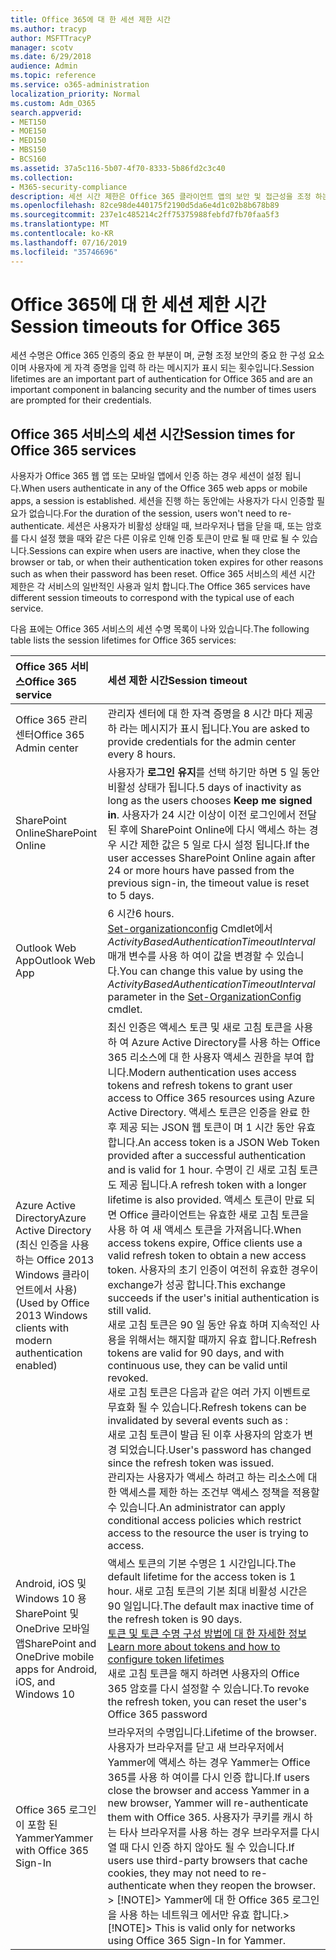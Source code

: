 ```yaml
---
title: Office 365에 대 한 세션 제한 시간
ms.author: tracyp
author: MSFTTracyP
manager: scotv
ms.date: 6/29/2018
audience: Admin
ms.topic: reference
ms.service: o365-administration
localization_priority: Normal
ms.custom: Adm_O365
search.appverid:
- MET150
- MOE150
- MED150
- MBS150
- BCS160
ms.assetid: 37a5c116-5b07-4f70-8333-5b86fd2c3c40
ms.collection:
- M365-security-compliance
description: 세션 시간 제한은 Office 365 클라이언트 앱의 보안 및 접근성을 조정 하는 데 사용 됩니다.
ms.openlocfilehash: 82ce98de440175f2190d5da6e4d1c02b8b678b89
ms.sourcegitcommit: 237e1c485214c2ff75375988febfd7fb70faa5f3
ms.translationtype: MT
ms.contentlocale: ko-KR
ms.lasthandoff: 07/16/2019
ms.locfileid: "35746696"
---
```

# <a name="session-timeouts-for-office-365"></a><span data-ttu-id="9dbda-103">Office 365에 대 한 세션 제한 시간</span><span class="sxs-lookup"><span data-stu-id="9dbda-103">Session timeouts for Office 365</span></span>

<span data-ttu-id="9dbda-104">세션 수명은 Office 365 인증의 중요 한 부분이 며, 균형 조정 보안의 중요 한 구성 요소 이며 사용자에 게 자격 증명을 입력 하 라는 메시지가 표시 되는 횟수입니다.</span><span class="sxs-lookup"><span data-stu-id="9dbda-104">Session lifetimes are an important part of authentication for Office 365 and are an important component in balancing security and the number of times users are prompted for their credentials.</span></span>
  
## <a name="session-times-for-office-365-services"></a><span data-ttu-id="9dbda-105">Office 365 서비스의 세션 시간</span><span class="sxs-lookup"><span data-stu-id="9dbda-105">Session times for Office 365 services</span></span>

<span data-ttu-id="9dbda-106">사용자가 Office 365 웹 앱 또는 모바일 앱에서 인증 하는 경우 세션이 설정 됩니다.</span><span class="sxs-lookup"><span data-stu-id="9dbda-106">When users authenticate in any of the Office 365 web apps or mobile apps, a session is established.</span></span> <span data-ttu-id="9dbda-107">세션을 진행 하는 동안에는 사용자가 다시 인증할 필요가 없습니다.</span><span class="sxs-lookup"><span data-stu-id="9dbda-107">For the duration of the session, users won't need to re-authenticate.</span></span> <span data-ttu-id="9dbda-108">세션은 사용자가 비활성 상태일 때, 브라우저나 탭을 닫을 때, 또는 암호를 다시 설정 했을 때와 같은 다른 이유로 인해 인증 토큰이 만료 될 때 만료 될 수 있습니다.</span><span class="sxs-lookup"><span data-stu-id="9dbda-108">Sessions can expire when users are inactive, when they close the browser or tab, or when their authentication token expires for other reasons such as when their password has been reset.</span></span> <span data-ttu-id="9dbda-109">Office 365 서비스의 세션 시간 제한은 각 서비스의 일반적인 사용과 일치 합니다.</span><span class="sxs-lookup"><span data-stu-id="9dbda-109">The Office 365 services have different session timeouts to correspond with the typical use of each service.</span></span>
  
<span data-ttu-id="9dbda-110">다음 표에는 Office 365 서비스의 세션 수명 목록이 나와 있습니다.</span><span class="sxs-lookup"><span data-stu-id="9dbda-110">The following table lists the session lifetimes for Office 365 services:</span></span>
  
|<span data-ttu-id="9dbda-111">**Office 365 서비스**</span><span class="sxs-lookup"><span data-stu-id="9dbda-111">**Office 365 service**</span></span>|<span data-ttu-id="9dbda-112">**세션 제한 시간**</span><span class="sxs-lookup"><span data-stu-id="9dbda-112">**Session timeout**</span></span>|
|:-----|:-----|
|<span data-ttu-id="9dbda-113">Office 365 관리 센터</span><span class="sxs-lookup"><span data-stu-id="9dbda-113">Office 365 Admin center</span></span>  <br/> |<span data-ttu-id="9dbda-114">관리자 센터에 대 한 자격 증명을 8 시간 마다 제공 하 라는 메시지가 표시 됩니다.</span><span class="sxs-lookup"><span data-stu-id="9dbda-114">You are asked to provide credentials for the admin center every 8 hours.</span></span>  <br/> |
|<span data-ttu-id="9dbda-115">SharePoint Online</span><span class="sxs-lookup"><span data-stu-id="9dbda-115">SharePoint Online</span></span>  <br/> |<span data-ttu-id="9dbda-116">사용자가 **로그인 유지**를 선택 하기만 하면 5 일 동안 비활성 상태가 됩니다.</span><span class="sxs-lookup"><span data-stu-id="9dbda-116">5 days of inactivity as long as the users chooses **Keep me signed in**.</span></span> <span data-ttu-id="9dbda-117">사용자가 24 시간 이상이 이전 로그인에서 전달 된 후에 SharePoint Online에 다시 액세스 하는 경우 시간 제한 값은 5 일로 다시 설정 됩니다.</span><span class="sxs-lookup"><span data-stu-id="9dbda-117">If the user accesses SharePoint Online again after 24 or more hours have passed from the previous sign-in, the timeout value is reset to 5 days.</span></span>  <br/> |
|<span data-ttu-id="9dbda-118">Outlook Web App</span><span class="sxs-lookup"><span data-stu-id="9dbda-118">Outlook Web App</span></span>  <br/> |<span data-ttu-id="9dbda-119">6 시간</span><span class="sxs-lookup"><span data-stu-id="9dbda-119">6 hours.</span></span>  <br/> <span data-ttu-id="9dbda-120">[Set-organizationconfig](https://go.microsoft.com/fwlink/p/?LinkId=615378) Cmdlet에서 _ActivityBasedAuthenticationTimeoutInterval_ 매개 변수를 사용 하 여이 값을 변경할 수 있습니다.</span><span class="sxs-lookup"><span data-stu-id="9dbda-120">You can change this value by using the  _ActivityBasedAuthenticationTimeoutInterval_ parameter in the [Set-OrganizationConfig](https://go.microsoft.com/fwlink/p/?LinkId=615378) cmdlet.</span></span>  <br/> |
|<span data-ttu-id="9dbda-121">Azure Active Directory</span><span class="sxs-lookup"><span data-stu-id="9dbda-121">Azure Active Directory</span></span>  <br/> <span data-ttu-id="9dbda-122">(최신 인증을 사용 하는 Office 2013 Windows 클라이언트에서 사용)</span><span class="sxs-lookup"><span data-stu-id="9dbda-122">(Used by Office 2013 Windows clients with modern authentication enabled)</span></span>  <br/> | <span data-ttu-id="9dbda-123">최신 인증은 액세스 토큰 및 새로 고침 토큰을 사용 하 여 Azure Active Directory를 사용 하는 Office 365 리소스에 대 한 사용자 액세스 권한을 부여 합니다.</span><span class="sxs-lookup"><span data-stu-id="9dbda-123">Modern authentication uses access tokens and refresh tokens to grant user access to Office 365 resources using Azure Active Directory.</span></span> <span data-ttu-id="9dbda-124">액세스 토큰은 인증을 완료 한 후 제공 되는 JSON 웹 토큰이 며 1 시간 동안 유효 합니다.</span><span class="sxs-lookup"><span data-stu-id="9dbda-124">An access token is a JSON Web Token provided after a successful authentication and is valid for 1 hour.</span></span> <span data-ttu-id="9dbda-125">수명이 긴 새로 고침 토큰도 제공 됩니다.</span><span class="sxs-lookup"><span data-stu-id="9dbda-125">A refresh token with a longer lifetime is also provided.</span></span> <span data-ttu-id="9dbda-126">액세스 토큰이 만료 되 면 Office 클라이언트는 유효한 새로 고침 토큰을 사용 하 여 새 액세스 토큰을 가져옵니다.</span><span class="sxs-lookup"><span data-stu-id="9dbda-126">When access tokens expire, Office clients use a valid refresh token to obtain a new access token.</span></span> <span data-ttu-id="9dbda-127">사용자의 초기 인증이 여전히 유효한 경우이 exchange가 성공 합니다.</span><span class="sxs-lookup"><span data-stu-id="9dbda-127">This exchange succeeds if the user's initial authentication is still valid.</span></span>  <br/>  <span data-ttu-id="9dbda-128">새로 고침 토큰은 90 일 동안 유효 하며 지속적인 사용을 위해서는 해지할 때까지 유효 합니다.</span><span class="sxs-lookup"><span data-stu-id="9dbda-128">Refresh tokens are valid for 90 days, and with continuous use, they can be valid until revoked.</span></span>  <br/>  <span data-ttu-id="9dbda-129">새로 고침 토큰은 다음과 같은 여러 가지 이벤트로 무효화 될 수 있습니다.</span><span class="sxs-lookup"><span data-stu-id="9dbda-129">Refresh tokens can be invalidated by several events such as :</span></span>  <br/>  <span data-ttu-id="9dbda-130">새로 고침 토큰이 발급 된 이후 사용자의 암호가 변경 되었습니다.</span><span class="sxs-lookup"><span data-stu-id="9dbda-130">User's password has changed since the refresh token was issued.</span></span>  <br/>  <span data-ttu-id="9dbda-131">관리자는 사용자가 액세스 하려고 하는 리소스에 대 한 액세스를 제한 하는 조건부 액세스 정책을 적용할 수 있습니다.</span><span class="sxs-lookup"><span data-stu-id="9dbda-131">An administrator can apply conditional access policies which restrict access to the resource the user is trying to access.</span></span>  <br/> |
|<span data-ttu-id="9dbda-132">Android, iOS 및 Windows 10 용 SharePoint 및 OneDrive 모바일 앱</span><span class="sxs-lookup"><span data-stu-id="9dbda-132">SharePoint and OneDrive mobile apps for Android, iOS, and Windows 10</span></span>  <br/> |<span data-ttu-id="9dbda-133">액세스 토큰의 기본 수명은 1 시간입니다.</span><span class="sxs-lookup"><span data-stu-id="9dbda-133">The default lifetime for the access token is 1 hour.</span></span> <span data-ttu-id="9dbda-134">새로 고침 토큰의 기본 최대 비활성 시간은 90 일입니다.</span><span class="sxs-lookup"><span data-stu-id="9dbda-134">The default max inactive time of the refresh token is 90 days.</span></span>  <br/> [<span data-ttu-id="9dbda-135">토큰 및 토큰 수명 구성 방법에 대 한 자세한 정보</span><span class="sxs-lookup"><span data-stu-id="9dbda-135">Learn more about tokens and how to configure token lifetimes</span></span>](https://docs.microsoft.com/en-us/azure/active-directory/active-directory-configurable-token-lifetimes) <br/> <span data-ttu-id="9dbda-136">새로 고침 토큰을 해지 하려면 사용자의 Office 365 암호를 다시 설정할 수 있습니다.</span><span class="sxs-lookup"><span data-stu-id="9dbda-136">To revoke the refresh token, you can reset the user's Office 365 password</span></span>  <br/> |
|<span data-ttu-id="9dbda-137">Office 365 로그인이 포함 된 Yammer</span><span class="sxs-lookup"><span data-stu-id="9dbda-137">Yammer with Office 365 Sign-In</span></span>  <br/> |<span data-ttu-id="9dbda-138">브라우저의 수명입니다.</span><span class="sxs-lookup"><span data-stu-id="9dbda-138">Lifetime of the browser.</span></span> <span data-ttu-id="9dbda-139">사용자가 브라우저를 닫고 새 브라우저에서 Yammer에 액세스 하는 경우 Yammer는 Office 365를 사용 하 여이를 다시 인증 합니다.</span><span class="sxs-lookup"><span data-stu-id="9dbda-139">If users close the browser and access Yammer in a new browser, Yammer will re-authenticate them with Office 365.</span></span> <span data-ttu-id="9dbda-140">사용자가 쿠키를 캐시 하는 타사 브라우저를 사용 하는 경우 브라우저를 다시 열 때 다시 인증 하지 않아도 될 수 있습니다.</span><span class="sxs-lookup"><span data-stu-id="9dbda-140">If users use third-party browsers that cache cookies, they may not need to re-authenticate when they reopen the browser.</span></span>  <br/> <span data-ttu-id="9dbda-141">> [!NOTE]> Yammer에 대 한 Office 365 로그인을 사용 하는 네트워크 에서만 유효 합니다.</span><span class="sxs-lookup"><span data-stu-id="9dbda-141">> [!NOTE]> This is valid only for networks using Office 365 Sign-In for Yammer.</span></span>           |
   

